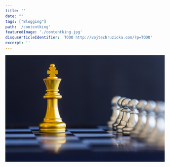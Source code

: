 ```yaml
---
title: ''
date: ""
tags: ["Blogging"]
path: '/contentking'
featuredImage: './contentking.jpg'
disqusArticleIdentifier: 'TODO http://vojtechruzicka.com/?p=TODO'
excerpt: ''
---
```


![Contentking](./contentking.jpg)
